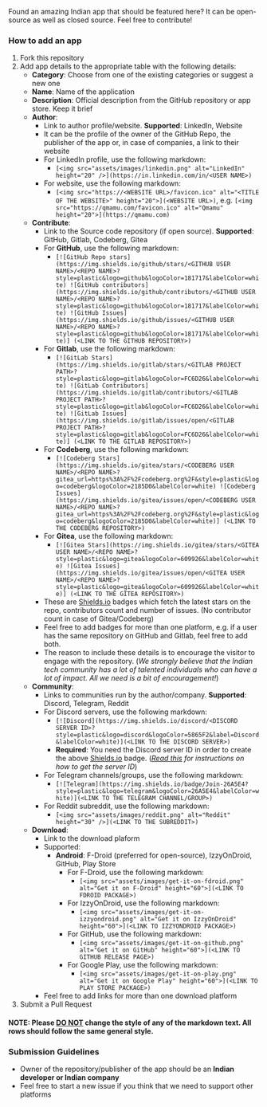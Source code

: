 Found an amazing Indian app that should be featured here? It can be open-source as well as closed source. Feel free to contribute!

### How to add an app

1. Fork this repository
2. Add app details to the appropriate table with the following details:
    - **Category**: Choose from one of the existing categories or suggest a new one
    - **Name**: Name of the application
    - **Description**: Official description from the GitHub repository or app store. Keep it brief
    - **Author**:
        - Link to author profile/website. **Supported**: LinkedIn, Website
        - It can be the profile of the owner of the GitHub Repo, the publisher of the app or, in case of companies, a link to their website
        - For LinkedIn profile, use the following markdown:
            - ```[<img src="assets/images/linkedin.png" alt="LinkedIn" height="20" />](https://in.linkedin.com/in/<USER NAME>)```
        - For website, use the following markdown:
            - ```[<img src="https://<WEBSITE URL>/favicon.ico" alt="<TITLE OF THE WEBSITE>" height="20">](<WEBSITE URL>)```, e.g. ```[<img src="https://qmamu.com/favicon.ico" alt="Qmamu" height="20">](https://qmamu.com)```
    - **Contribute**:
        - Link to the Source code repository (if open source). **Supported**: GitHub, Gitlab, Codeberg, Gitea
        - For **GitHub**, use the following markdown:
            - ```[![GitHub Repo stars](https://img.shields.io/github/stars/<GITHUB USER NAME>/<REPO NAME>?style=plastic&logo=github&logoColor=181717&labelColor=white) ![GitHub contributors](https://img.shields.io/github/contributors/<GITHUB USER NAME>/<REPO NAME>?style=plastic&logo=github&logoColor=181717&labelColor=white) ![GitHub Issues](https://img.shields.io/github/issues/<GITHUB USER NAME>/<REPO NAME>?style=plastic&logo=github&logoColor=181717&labelColor=white)] (<LINK TO THE GITHUB REPOSITORY>)```
        - For **Gitlab**, use the following markdown:
            - ```[![GitLab Stars](https://img.shields.io/gitlab/stars/<GITLAB PROJECT PATH>?style=plastic&logo=gitlab&logoColor=FC6D26&labelColor=white) ![GitLab Contributors](https://img.shields.io/gitlab/contributors/<GITLAB PROJECT PATH>?style=plastic&logo=gitlab&logoColor=FC6D26&labelColor=white) ![GitLab Issues](https://img.shields.io/gitlab/issues/open/<GITLAB PROJECT PATH>?style=plastic&logo=gitlab&logoColor=FC6D26&labelColor=white)] (<LINK TO THE GITLAB REPOSITORY>)```
        - For **Codeberg**, use the following markdown:
            - ```[![Codeberg Stars](https://img.shields.io/gitea/stars/<CODEBERG USER NAME>/<REPO NAME>?gitea_url=https%3A%2F%2Fcodeberg.org%2F&style=plastic&logo=codeberg&logoColor=2185D0&labelColor=white) ![Codeberg Issues](https://img.shields.io/gitea/issues/open/<CODEBERG USER NAME>/<REPO NAME>?gitea_url=https%3A%2F%2Fcodeberg.org%2F&style=plastic&logo=codeberg&logoColor=2185D0&labelColor=white)] (<LINK TO THE CODEBERG REPOSITORY>)```
        - For **Gitea**, use the following markdown:
            - ```[![Gitea Stars](https://img.shields.io/gitea/stars/<GITEA USER NAME>/<REPO NAME>?style=plastic&logo=gitea&logoColor=609926&labelColor=white) ![Gitea Issues](https://img.shields.io/gitea/issues/open/<GITEA USER NAME>/<REPO NAME>?style=plastic&logo=gitea&logoColor=609926&labelColor=white)] (<LINK TO THE GITEA REPOSITORY>)```
        - These are [Shields.io](https://shields.io) badges which fetch the latest stars on the repo, contributors count and number of issues. (No contributor count in case of Gitea/Codeberg)
        - Feel free to add badges for more than one platform, e.g. if a user has the same repository on GitHub and Gitlab, feel free to add both.
        - The reason to include these details is to encourage the visitor to engage with the repository. (*We strongly believe that the Indian tech community has a lot of talented individuals who can have a lot of impact. All we need is a bit of encouragement!*)
    - **Community**:
        - Links to communities run by the author/company. **Supported**: Discord, Telegram, Reddit
        - For Discord servers, use the following markdown:
            - ```[![Discord](https://img.shields.io/discord/<DISCORD SERVER ID>?style=plastic&logo=discord&logoColor=5865F2&label=Discord&labelColor=white)](<LINK TO THE DISCORD SERVER>)```
            - **Required**: You need the Discord server ID in order to create the above [Shields.io](https://shields.io) badge. (*[Read this](https://shields.io/badges/discord) for instructions on how to get the server ID*)
        - For Telegram channels/groups, use the following markdown:
            - ```[![Telegram](https://img.shields.io/badge/Join-26A5E4?style=plastic&logo=telegram&logoColor=26A5E4&labelColor=white)](<LINK TO THE TELEGRAM CHANNEL/GROUP>)```
        - For Reddit subreddit, use the following markdown:
            - ```[<img src="assets/images/reddit.png" alt="Reddit" height="30" />](<LINK TO THE SUBREDDIT>)```
    - **Download**:
        - Link to the download plaform
        - Supported:
            - **Android**: F-Droid (preferred for open-source), IzzyOnDroid, GitHub, Play Store
                - For F-Droid, use the following markdown:
                    - ```[<img src="assets/images/get-it-on-fdroid.png" alt="Get it on F-Droid" height="60">](<LINK TO FDROID PACKAGE>)```
                - For IzzyOnDroid, use the following markdown:
                    - ```[<img src="assets/images/get-it-on-izzyondroid.png" alt="Get it on IzzyOnDroid" height="60">](<LINK TO IZZYONDROID PACKAGE>)```
                - For GitHub, use the following markdown:
                    - ```[<img src="assets/images/get-it-on-github.png" alt="Get it on GitHub" height="60">](<LINK TO GITHUB RELEASE PAGE>)```
                - For Google Play, use the following markdown:
                    - ```[<img src="assets/images/get-it-on-play.png" alt="Get it on Google Play" height="60">](<LINK TO PLAY STORE PACKAGE>)```
        - Feel free to add links for more than one download platform
3. Submit a Pull Request

#### **NOTE**: Please <ins>DO NOT</ins> change the style of any of the markdown text. All rows should follow the same general style.

### Submission Guidelines
- Owner of the repository/publisher of the app should be an **Indian developer or Indian company**
- Feel free to start a new issue if you think that we need to support other platforms
